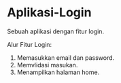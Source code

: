 # Aplikasi-Login
Sebuah aplikasi dengan fitur login.

Alur Fitur Login:
1. Memasukkan email dan password.
2. Memvlidasi masukan.
3. Menampilkan halaman home.
